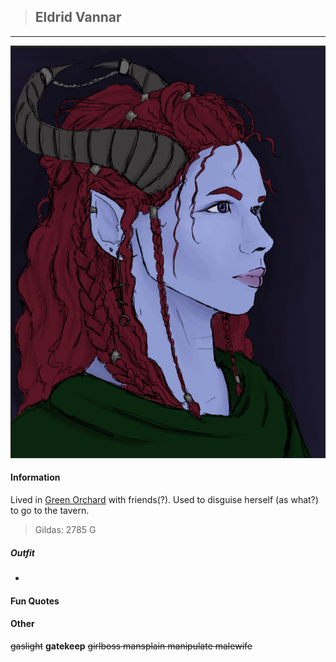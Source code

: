 >## Eldrid Vannar

--- 

![eldrid](../../../Templates/images/eldrid.jpg "Eldrid tiefling form. Lovely drawing Kirsten")

#### Information

Lived in [Green Orchard](../../Locations/Green%20Orchard.md) with friends(?). Used to disguise herself (as what?) to go to the tavern. 

>Gildas: 2785 G

##### Outfit

- 

#### Fun Quotes



#### Other

~~gaslight~~ **gatekeep** ~~girlboss mansplain manipulate malewife~~